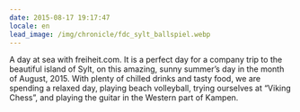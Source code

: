 ```yaml
---
date: 2015-08-17 19:17:47
locale: en
lead_image: /img/chronicle/fdc_sylt_ballspiel.webp
---
```


A day at sea with freiheit.com. It is a perfect day for a company trip to the beautiful island of Sylt, on this amazing, sunny summer’s day in the month of August, 2015. With plenty of chilled drinks and tasty food, we are spending a relaxed day, playing beach volleyball, trying ourselves at “Viking Chess”, and playing the guitar in the Western part of Kampen.